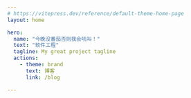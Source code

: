 ```yaml
---
# https://vitepress.dev/reference/default-theme-home-page
layout: home

hero:
  name: "今晚没番茄否则我会吼叫！"
  text: "软件工程"
  tagline: My great project tagline
  actions:
    - theme: brand
      text: 博客
      link: /blog

---
```


